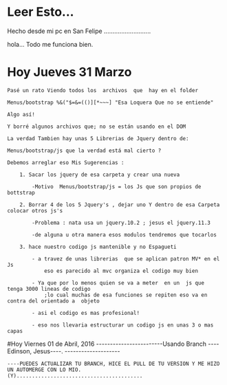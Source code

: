 # Leer Esto...
Hecho desde mi pc en San Felipe
...........................

hola... Todo me funciona bien.

# Hoy Jueves 31 Marzo 

	Pasé un rato Viendo todos los  archivos  que  hay en el folder

	Menus/bootstrap %&("$=&=(()][*~~~] "Esa Loquera Que no se entiende" 

	Algo así! 

	Y borré algunos archivos que; no se están usando en el DOM 

	La verdad Tambien hay unas 5 Librerias de Jquery dentro de:

	Menus/bootstrap/js que la verdad está mal cierto ?

	Debemos arreglar eso Mis Sugerencias :

		1. Sacar los jquery de esa carpeta y crear una nueva

			-Motivo  Menus/bootstrap/js = los Js que son propios de bottstrap 

		2. Borrar 4 de los 5 Jquery's , dejar uno Y dentro de esa Carpeta colocar otros js's

			-Problema : nata usa un jquery.10.2 ; jesus el jquery.11.3

			-de alguna u otra manera esos modulos tendremos que tocarlos 

		3. hace nuestro codigo js mantenible y no Espagueti 

			- a travez de unas librerias  que se aplican patron MV* en el Js
				eso es parecido al mvc organiza el codigo muy bien 

			- Ya que por lo menos quien se va a meter  en un  js que  tenga 3000 lineas de codigo
				;lo cual muchas de esa funciones se repiten eso va en contra del orientado a  objeto

			- asi el codigo es mas profesional! 

			- eso nos llevaria estructurar un codigo js en unas 3 o mas capas



#Hoy Viernes 01 de Abril, 2016
------------------------Usando Branch ----Edinson, Jesus----.    --------------------


	----PUEDES ACTUALIZAR TU BRANCH, HICE EL PULL DE TU VERSION Y ME HIZO UN AUTOMERGE CON LO MIO.
	(Y).........................................
